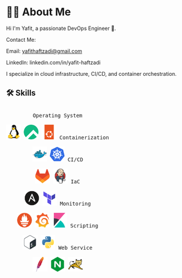# 👩‍💻 About Me
Hi  I'm Yafit, a passionate DevOps Engineer 🚀. 


Contact Me:

Email: yafithaftzadi@gmail.com

LinkedIn: linkedin.com/in/yafit-haftzadi


 
I specialize in cloud infrastructure, CI/CD, and container orchestration.

## 🛠️ Skills
<p style="display: inline-block;" align="center">
    <kbd>
      <kbd>Operating System</kbd>
      <br>
      <br>
      <img title="Linux" alt="Linux" width="40"  src="https://github.com/devicons/devicon/blob/master/icons/linux/linux-original.svg" /> 
      <img title="Rocky" alt="Rocky" width="40"  src="https://github.com/devicons/devicon/blob/master/icons/rockylinux/rockylinux-original.svg" /> 
      <img title="Ubuntu" alt="Ubuntu" width="40" src="https://github.com/devicons/devicon/blob/master/icons/ubuntu/ubuntu-original.svg" /> 
    </kbd>
    <kbd>
      <kbd>Containerization</kbd>
      <br>
      <br>
      <img title="Docker" alt="Docker" width="40"  src="https://github.com/devicons/devicon/blob/master/icons/docker/docker-original.svg" /> 
      <img title="K8S" alt="K8S" width="40"  src="https://github.com/devicons/devicon/blob/master/icons/kubernetes/kubernetes-original.svg" /> 
    </kbd>
    <kbd>
      <kbd>CI/CD</kbd>
      <br>
      <br>
      <img title="Gitlab" alt="Gitlab" width="40"  src="https://github.com/devicons/devicon/blob/master/icons/gitlab/gitlab-original.svg" /> 
      <img title="Jenkins" alt="Jenkins" width="40"  src="https://github.com/devicons/devicon/blob/master/icons/jenkins/jenkins-original.svg" /> 
    </kbd>
    <kbd>
      <kbd>IaC</kbd>
      <br>
      <br>
      <img title="Ansible" alt="Ansible" width="40"  src="https://github.com/devicons/devicon/blob/master/icons/ansible/ansible-original.svg" /> 
      <img title="Terraform" alt="Terraform" width="40"  src="https://github.com/devicons/devicon/blob/master/icons/terraform/terraform-original.svg" /> 
    </kbd>
    <kbd>
      <kbd>Monitoring</kbd>
      <br>
      <br>
      <img title="Prometheus" alt="Prometheus" width="40"  src="https://github.com/devicons/devicon/blob/master/icons/prometheus/prometheus-original.svg" /> 
      <img title="Grafana" alt="Grafana" width="40"  src="https://github.com/devicons/devicon/blob/master/icons/grafana/grafana-original.svg" /> 
      <img title="Kibana" alt="Kibana" width="40"  src="https://github.com/devicons/devicon/blob/master/icons/kibana/kibana-original.svg" /> 
    </kbd>
    <kbd>
      <kbd>Scripting</kbd>
      <br>
      <br>
      <img title="Bash" alt="Bash" width="40"  src="https://github.com/devicons/devicon/blob/master/icons/bash/bash-original.svg" /> 
      <img title="Python" alt="Python" width="40"  src="https://github.com/devicons/devicon/blob/master/icons/python/python-original.svg" /> 
    </kbd>
    <kbd>
      <kbd>Web Service</kbd>
      <br>
      <br>
      <img title="Apache" alt="Apache" width="40"  src="https://github.com/devicons/devicon/blob/master/icons/apache/apache-original.svg" /> 
      <img title="Nginx" alt="Nginx" width="40"  src="https://github.com/devicons/devicon/blob/master/icons/nginx/nginx-original.svg" /> 
      <img title="Tomcat" alt="Tomcat" width="40"  src="https://github.com/devicons/devicon/blob/master/icons/tomcat/tomcat-original.svg" /> 
    </kbd>
  </p>
